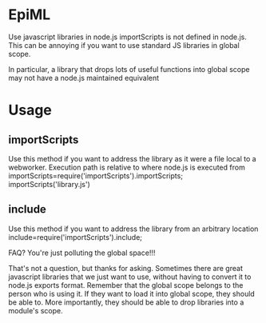 EpiML
=====
Use javascript libraries in node.js
importScripts is not defined in node.js. This can be annoying if you want to use standard JS libraries in global scope.

In particular, a library that drops lots of useful functions into global scope may not have a node.js maintained equivalent

Usage
=====
importScripts
-------------
Use this method if you want to address the library as it were a file local to a webworker. Execution path is relative to where node.js is executed from
importScripts=require('importScripts').importScripts;
importScripts('library.js')

include
-------
Use this method if you want to address the library from an arbitrary location
include=require('importScripts').include;

FAQ?
You're just polluting the global space!!!

That's not a question, but thanks for asking. Sometimes there are great javascript libraries that we just want to use, without having to convert it to node.js exports format. Remember that the global scope belongs to the person who is using it. If they want to load it into global scope, they should be able to. More importantly, they should be able to drop libraries into a module's scope. 